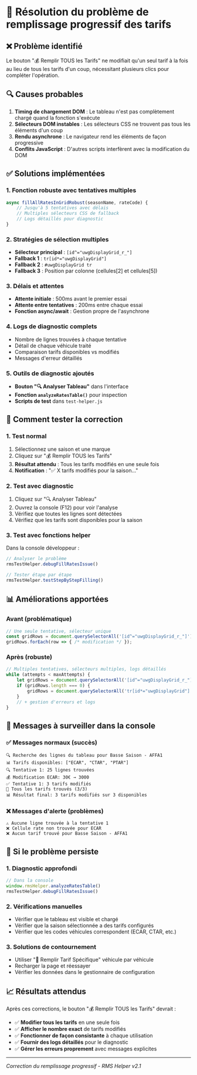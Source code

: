 # 🔧 Résolution du problème de remplissage progressif des tarifs

## ❌ **Problème identifié**
Le bouton "💰 Remplir TOUS les Tarifs" ne modifiait qu'un seul tarif à la fois au lieu de tous les tarifs d'un coup, nécessitant plusieurs clics pour compléter l'opération.

## 🔍 **Causes probables**
1. **Timing de chargement DOM** : Le tableau n'est pas complètement chargé quand la fonction s'exécute
2. **Sélecteurs DOM instables** : Les sélecteurs CSS ne trouvent pas tous les éléments d'un coup
3. **Rendu asynchrone** : Le navigateur rend les éléments de façon progressive
4. **Conflits JavaScript** : D'autres scripts interfèrent avec la modification du DOM

## ✅ **Solutions implémentées**

### 1. **Fonction robuste avec tentatives multiples**
```javascript
async fillAllRatesInGridRobust(seasonName, rateCode) {
    // Jusqu'à 5 tentatives avec délais
    // Multiples sélecteurs CSS de fallback
    // Logs détaillés pour diagnostic
}
```

### 2. **Stratégies de sélection multiples**
- **Sélecteur principal** : `[id^="uwgDisplayGrid_r_"]`
- **Fallback 1** : `tr[id*="uwgDisplayGrid"]`
- **Fallback 2** : `#uwgDisplayGrid tr`
- **Fallback 3** : Position par colonne (cellules[2] et cellules[5])

### 3. **Délais et attentes**
- **Attente initiale** : 500ms avant le premier essai
- **Attente entre tentatives** : 200ms entre chaque essai
- **Fonction async/await** : Gestion propre de l'asynchrone

### 4. **Logs de diagnostic complets**
- Nombre de lignes trouvées à chaque tentative
- Détail de chaque véhicule traité
- Comparaison tarifs disponibles vs modifiés
- Messages d'erreur détaillés

### 5. **Outils de diagnostic ajoutés**
- **Bouton "🔍 Analyser Tableau"** dans l'interface
- **Fonction `analyzeRatesTable()`** pour inspection
- **Scripts de test** dans `test-helper.js`

## 🧪 **Comment tester la correction**

### 1. **Test normal**
1. Sélectionnez une saison et une marque
2. Cliquez sur "💰 Remplir TOUS les Tarifs"
3. **Résultat attendu** : Tous les tarifs modifiés en une seule fois
4. **Notification** : "✅ X tarifs modifiés pour la saison..."

### 2. **Test avec diagnostic**
1. Cliquez sur "🔍 Analyser Tableau"
2. Ouvrez la console (F12) pour voir l'analyse
3. Vérifiez que toutes les lignes sont détectées
4. Vérifiez que les tarifs sont disponibles pour la saison

### 3. **Test avec fonctions helper**
Dans la console développeur :
```javascript
// Analyser le problème
rmsTestHelper.debugFillRatesIssue()

// Tester étape par étape
rmsTestHelper.testStepByStepFilling()
```

## 📊 **Améliorations apportées**

### **Avant (problématique)**
```javascript
// Une seule tentative, sélecteur unique
const gridRows = document.querySelectorAll('[id^="uwgDisplayGrid_r_"]');
gridRows.forEach(row => { /* modification */ });
```

### **Après (robuste)**
```javascript
// Multiples tentatives, sélecteurs multiples, logs détaillés
while (attempts < maxAttempts) {
    let gridRows = document.querySelectorAll('[id^="uwgDisplayGrid_r_"]');
    if (gridRows.length === 0) {
        gridRows = document.querySelectorAll('tr[id*="uwgDisplayGrid"]');
    }
    // + gestion d'erreurs et logs
}
```

## 🚨 **Messages à surveiller dans la console**

### ✅ **Messages normaux (succès)**
```
🔍 Recherche des lignes du tableau pour Basse Saison - AFFA1
📊 Tarifs disponibles: ["ECAR", "CTAR", "PTAR"]
🔍 Tentative 1: 25 lignes trouvées
💰 Modification ECAR: 30€ → 3000
✅ Tentative 1: 3 tarifs modifiés
🎉 Tous les tarifs trouvés (3/3)
📊 Résultat final: 3 tarifs modifiés sur 3 disponibles
```

### ❌ **Messages d'alerte (problèmes)**
```
⚠️ Aucune ligne trouvée à la tentative 1
❌ Cellule rate non trouvée pour ECAR
❌ Aucun tarif trouvé pour Basse Saison - AFFA1
```

## 🔄 **Si le problème persiste**

### 1. **Diagnostic approfondi**
```javascript
// Dans la console
window.rmsHelper.analyzeRatesTable()
rmsTestHelper.debugFillRatesIssue()
```

### 2. **Vérifications manuelles**
- Vérifier que le tableau est visible et chargé
- Vérifier que la saison sélectionnée a des tarifs configurés
- Vérifier que les codes véhicules correspondent (ECAR, CTAR, etc.)

### 3. **Solutions de contournement**
- Utiliser "🎯 Remplir Tarif Spécifique" véhicule par véhicule
- Recharger la page et réessayer
- Vérifier les données dans le gestionnaire de configuration

## 📈 **Résultats attendus**

Après ces corrections, le bouton "💰 Remplir TOUS les Tarifs" devrait :

- ✅ **Modifier tous les tarifs** en une seule fois
- ✅ **Afficher le nombre exact** de tarifs modifiés
- ✅ **Fonctionner de façon consistante** à chaque utilisation
- ✅ **Fournir des logs détaillés** pour le diagnostic
- ✅ **Gérer les erreurs proprement** avec messages explicites

---

*Correction du remplissage progressif - RMS Helper v2.1*
